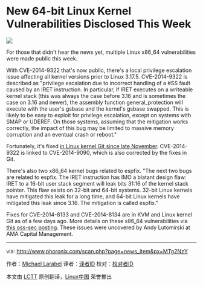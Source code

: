 New 64-bit Linux Kernel Vulnerabilities Disclosed This Week
================================================================================
![](http://www.phoronix.com/assets/categories/linuxkernel.jpg)

For those that didn't hear the news yet, multiple Linux x86_64 vulnerabilities were made public this week.

With CVE-2014-9322 that's now public, there's a local privilege escalation issue affecting all kernel versions prior to Linux 3.17.5. CVE-2014-9322 is described as "privilege escalation due to incorrect handling of a #SS fault caused
by an IRET instruction. In particular, if IRET executes on a writeable kernel stack (this was always the case before 3.16 and is sometimes the case on 3.16 and newer), the assembly function general_protection will execute with the user's gsbase and the kernel's gsbase swapped. This is likely to be easy to exploit for privilege escalation, except on systems with SMAP or UDEREF. On those systems, assuming that the mitigation works correctly, the impact of this bug may be limited to massive memory corruption and an eventual crash or reboot."

Fortunately, it's fixed [in Linux kernel Git since late November][1]. CVE-2014-9322 is linked to CVE-2014-9090, which is also corrected by the fixes in Git. 

There's also two x86_64 kernel bugs related to espfix. "The next two bugs are related to espfix. The IRET instruction has IMO a blatant design flaw: IRET to a 16-bit user stack segment will leak bits 31:16 of the kernel stack pointer. This flaw exists on 32-bit and 64-bit systems. 32-bit Linux kernels have mitigated this leak for a long time, and 64-bit Linux kernels have mitigated this leak since 3.16. The mitigation is called espfix."

Fixes for CVE-2014-8133 and CVE-2014-8134 are in KVM and Linux kernel Git as of a few days ago. More details on these x86_64 vulnerabilities via [this oss-sec posting][2]. These issues were uncovered by Andy Lutomirski at AMA Capital Management.

--------------------------------------------------------------------------------

via: http://www.phoronix.com/scan.php?page=news_item&px=MTg2NzY

作者：[Michael Larabel][a]
译者：[译者ID](https://github.com/译者ID)
校对：[校对者ID](https://github.com/校对者ID)

本文由 [LCTT](https://github.com/LCTT/TranslateProject) 原创翻译，[Linux中国](http://linux.cn/) 荣誉推出

[a]:http://www.michaellarabel.com/
[1]:https://git.kernel.org/cgit/linux/kernel/git/torvalds/linux.git/commit/arch/x86/kernel/entry_64.S?id=6f442be2fb22be02cafa606f1769fa1e6f894441
[2]:http://seclists.org/oss-sec/2014/q4/1052